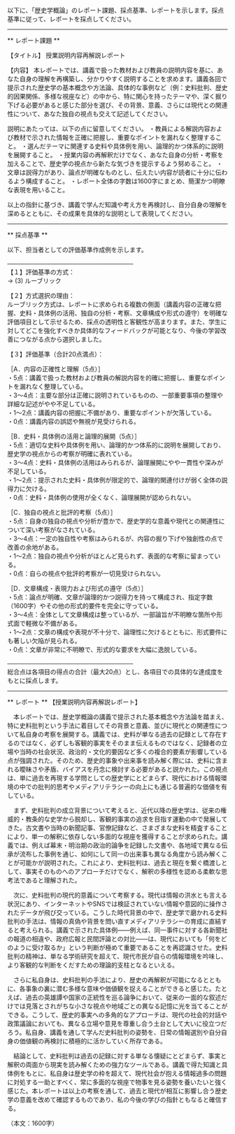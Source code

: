 以下に、「歴史学概論」のレポート課題、採点基準、レポートを示します。採点基準に従って、レポートを採点してください。

---------------------------------------
** レポート課題 **

【タイトル】
授業説明内容再解説レポート

【内容】
本レポートでは、講義で扱った教材および教員の説明内容を基に、あなた自身の理解を再構築し、分かりやすく説明することを求めます。講義各回で提示された歴史学の基本概念や方法論、具体的な事例など（例：史料批判、歴史的因果関係、多様な視座など）の中から、特に関心を持ったテーマや、深く掘り下げる必要があると感じた部分を選び、その背景、意義、さらには現代との関連性について、あなた独自の視点も交えて記述してください。

説明にあたっては、以下の点に留意してください。
・教員による解説内容および教材で示された情報を正確に把握し、重要なポイントを漏れなく整理すること。
・選んだテーマに関連する史料や具体例を用い、論理的かつ体系的に説明を展開すること。
・授業内容の再解釈だけでなく、あなた自身の分析・考察を加えることで、歴史学の視点から新たな気づきを提示するよう努めること。
・文章は説得力があり、論点が明確なものとし、伝えたい内容が読者に十分に伝わるよう構成すること。
・レポート全体の字数は1600字にまとめ、簡潔かつ明瞭な表現を用いること。

以上の指針に基づき、講義で学んだ知識や考え方を再検討し、自分自身の理解を深めるとともに、その成果を具体的な説明として表現してください。

---------------------------------------
** 採点基準 **

以下、担当者としての評価基準作成例を示します。

─────────────────────────────  
【１】評価基準の方式：  
→ (3) ルーブリック

【２】方式選択の理由：  
ルーブリック方式は、レポートに求められる複数の側面（講義内容の正確な把握、史料・具体例の活用、独自の分析・考察、文章構成や形式の遵守）を明確な評価項目として示せるため、採点の透明性と客観性が高まります。また、学生に対してどこを強化すべきか具体的なフィードバックが可能となり、今後の学習改善につながる点から選択しました。

【３】評価基準（合計20点満点）：  

［A．内容の正確性と理解（5点）］  
・5点：講義で扱った教材および教員の解説内容を的確に把握し、重要なポイントを漏れなく整理している。  
・3～4点：主要な部分は正確に説明されているものの、一部重要事項の整理や詳細な記述がやや不足している。  
・1～2点：講義内容の把握に不備があり、重要なポイントが欠落している。  
・0点：講義内容の誤認や無視が見受けられる。  

［B．史料・具体例の活用と論理的展開（5点）］  
・5点：適切な史料や具体例を用い、論理的かつ体系的に説明を展開しており、歴史学の視点からの考察が明確に表れている。  
・3～4点：史料・具体例の活用はみられるが、論理展開にやや一貫性や深みが不足している。  
・1～2点：提示された史料・具体例が限定的で、論理的関連付けが弱く全体の説得力に欠ける。  
・0点：史料・具体例の使用が全くなく、論理展開が認められない。  

［C．独自の視点と批評的考察（5点）］  
・5点：自身の独自の視点や分析が豊かで、歴史学的な意義や現代との関連性について深い考察がなされている。  
・3～4点：一定の独自性や考察はみられるが、内容の掘り下げや独創性の点で改善の余地がある。  
・1～2点：独自の視点や分析がほとんど見られず、表面的な考察に留まっている。  
・0点：自らの視点や批評的考察が一切見受けられない。  

［D．文章構成・表現力および形式の遵守（5点）］  
・5点：論点が明確、文章が論理的かつ説得力を持って構成され、指定字数（1600字）やその他の形式的要件を完全に守っている。  
・3～4点：全体として文章構成は整っているが、一部論旨が不明瞭な箇所や形式面で軽微な不備がある。  
・1～2点：文章の構成や表現が不十分で、論理性に欠けるとともに、形式要件にも著しい欠陥が見られる。  
・0点：文章が非常に不明瞭で、形式的な要求を大幅に逸脱している。  

─────────────────────────────  
総合点は各項目の得点の合計（最大20点）とし、各項目での具体的な達成度をもとに採点します。

---------------------------------------
** レポート **
【授業説明内容再解説レポート】

　本レポートでは、歴史学概論の講義で提示された基本概念や方法論を踏まえ、特に史料批判という手法に着目してその背景と意義、並びに現代との関連性について私自身の考察を展開する。講義では、史料が単なる過去の記録として存在するのではなく、必ずしも客観的事実をそのまま伝えるものではなく、記録者の立場や当時の社会状況、政治的・文化的要因など多くの複合的要素が影響している点が強調された。そのため、歴史的事象や出来事を読み解く際には、史料に含まれる曖昧さや矛盾、バイアスを丹念に検討する必要があると説かれた。この視点は、単に過去を再現する学問としての歴史学にとどまらず、現代における情報環境の中での批判的思考やメディアリテラシーの向上にも通じる普遍的な価値を有している。

　まず、史料批判の成立背景について考えると、近代以降の歴史学は、従来の権威的・教条的な史学から脱却し、客観的事実の追求を目指す運動の中で発展してきた。古文書や当時の新聞記事、官僚記録など、さまざまな史料を精査することにより、単一の解釈に依存しない多面的な視座を獲得することが求められた。講義では、例えば幕末・明治期の政治的論争を記録した文書や、各地域で異なる伝承が流布した事例を通じ、如何にして同一の出来事も異なる角度から読み解くことが可能かが説明された。これにより、史料批判は、過去と現在を繋ぐ橋渡しとして、事実そのものへのアプローチだけでなく、解釈の多様性を認める柔軟な思考法であると理解された。

　次に、史料批判の現代的意義について考察する。現代は情報の洪水とも言える状況にあり、インターネットやSNSでは検証されていない情報や意図的に操作されたデータが飛び交っている。こうした時代背景の中で、歴史学で磨かれる史料批判の手法は、情報の真偽や背景を問い直すメディアリテラシーの育成に直結すると考えられる。講義で示された具体例――例えば、同一事件に対する各新聞社の報道の相違や、政府広報と民間評論との対比――は、現代においても「何をどのように受け取るか」という判断が極めて重要であることを再認識させた。史料批判の精神は、単なる学術研究を超えて、現代市民が自らの情報環境を吟味し、より客観的な判断をくだすための理論的支柱となるといえる。

　さらに私自身は、史料批判の手法により、歴史の再解釈が可能になるとともに、各事象の裏に潜む多様な意味や価値観を捉えることができると感じた。たとえば、過去の英雄譚や国家の正統性を巡る論争において、従来の一面的な叙述だけでは見落とされがちな小さな視点や地域ごとの異なる記憶に光を当てることができる。こうして、歴史的事実への多角的なアプローチは、現代の社会的対話や政策議論においても、異なる立場や意見を尊重し合う土台として大いに役立つだろう。私自身、講義を通して学んだ史料批判の姿勢を、日常の情報選別や自分自身の価値観の再検討に積極的に活かしていく所存である。

　結論として、史料批判は過去の記録に対する単なる懐疑にとどまらず、事実と解釈の両面から現実を読み解くための強力なツールである。講義で得た知識と具体例をもとに、私自身は歴史学の枠を超えて、現代社会が抱える情報過多の問題に対処する一助とすべく、常に多面的な視座で物事を見る姿勢を養いたいと強く感じた。本レポートは以上の考察を通して、過去と現代が相互に影響し合う歴史学の意義を改めて確認するものであり、私の今後の学びの指針ともなると確信する。

（本文：1600字）

